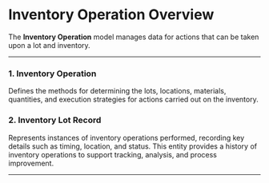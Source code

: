# Inventory Operation Overview
The **Inventory Operation** model manages data for actions that can be taken upon a lot and inventory.

---

### 1. Inventory Operation

Defines the methods for determining the lots, locations, materials, quantities, and execution strategies for actions 
carried out on the inventory.

### 2. Inventory Lot Record
Represents instances of inventory operations performed, recording key details such as timing, location, and status.
This entity provides a history of inventory operations to support tracking, analysis, and process improvement.

---

